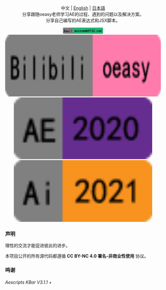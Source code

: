 <p align="center">
  <br>中文 | <a href="README_en.md">English</a> | <a href="README_ja.md">日本語</a>
  <br>分享跟随oeasy老师学习AE的过程、遇到的问题以及解决方案。<br>分享自己编写的AE表达式和JSX脚本。
</p>

<p align="center">
  <a href=""><img src="README_File/4.png" alt="AE" height="20"></a>
  <a href=""><img src="README_File/5.png" alt="GitHub stars" height="200"></a>
  <a href=""><img src="README_File/6.png" alt="GitHub issues" height="200"></a>
  <a href=""><img src="README_File/7.png" alt="Sina Weibo" height="200"></a>
</p>

### 声明

理性的交流才能促进彼此的进步。

本项目公开的所有源代码都遵循 **CC BY-NC 4.0 署名-非商业性使用** 协议。

### 鸣谢

######  Aescripts KBar V3.1.1 +

